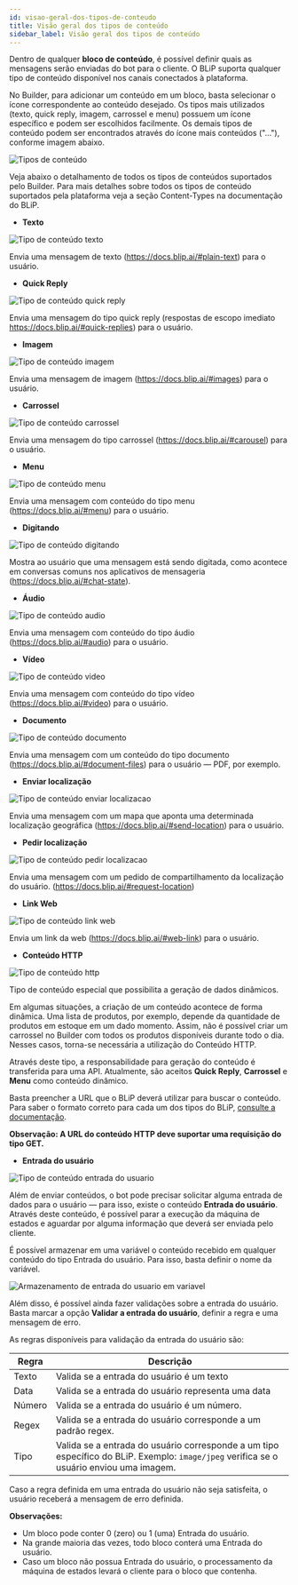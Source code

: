 ```yaml
---
id: visao-geral-dos-tipos-de-conteudo
title: Visão geral dos tipos de conteúdo
sidebar_label: Visão geral dos tipos de conteúdo
---
```

Dentro de qualquer **bloco de conteúdo**, é possível definir quais as mensagens serão enviadas do bot para o cliente. O BLiP suporta qualquer tipo de conteúdo disponível nos canais conectados à plataforma.

No Builder, para adicionar um conteúdo em um bloco, basta selecionar o ícone correspondente ao conteúdo desejado. Os tipos mais utilizados (texto, quick reply, imagem, carrossel e menu) possuem um ícone específico e podem ser escolhidos facilmente. Os demais tipos de conteúdo podem ser encontrados através do ícone mais conteúdos ("..."), conforme imagem abaixo.

![Tipos de conteúdo](/img/builder/builder-visao-geral-dos-tipos-de-conteudo-1.png)

Veja abaixo o detalhamento de todos os tipos de conteúdos suportados pelo Builder. Para mais detalhes sobre todos os tipos de conteúdo suportados pela plataforma veja a seção Content-Types na documentação do BLiP.

* **Texto**
  
![Tipo de conteúdo texto](/img/builder/builder-visao-geral-dos-tipos-de-conteudo-2.png)

Envia uma mensagem de texto (<https://docs.blip.ai/#plain-text>) para o usuário.

* **Quick Reply**
  
![Tipo de conteúdo quick reply](/img/builder/builder-visao-geral-dos-tipos-de-conteudo-3.png)

Envia uma mensagem do tipo quick reply (respostas de escopo imediato <https://docs.blip.ai/#quick-replies>) para o usuário.

* **Imagem**
  
![Tipo de conteúdo imagem](/img/builder/builder-visao-geral-dos-tipos-de-conteudo-4.png)

Envia uma mensagem de imagem (<https://docs.blip.ai/#images>) para o usuário.

* **Carrossel**

![Tipo de conteúdo carrossel](/img/builder/builder-visao-geral-dos-tipos-de-conteudo-5.png)

Envia uma mensagem do tipo carrossel (<https://docs.blip.ai/#carousel>) para o usuário.

* **Menu**

![Tipo de conteúdo menu](/img/builder/builder-visao-geral-dos-tipos-de-conteudo-6.png)

Envia uma mensagem com conteúdo do tipo menu (<https://docs.blip.ai/#menu>) para o usuário.

* **Digitando**

![Tipo de conteúdo digitando](/img/builder/builder-visao-geral-dos-tipos-de-conteudo-7.png)

Mostra ao usuário que uma mensagem está sendo digitada, como acontece em conversas comuns nos aplicativos de mensageria (<https://docs.blip.ai/#chat-state>).

* **Áudio**

![Tipo de conteúdo audio](/img/builder/builder-visao-geral-dos-tipos-de-conteudo-8.png)

Envia uma mensagem com conteúdo do tipo áudio (<https://docs.blip.ai/#audio>) para o usuário.

* **Vídeo**

![Tipo de conteúdo video](/img/builder/builder-visao-geral-dos-tipos-de-conteudo-9.png)

Envia uma mensagem com conteúdo do tipo vídeo (<https://docs.blip.ai/#video>) para o usuário.

* **Documento**

![Tipo de conteúdo documento](/img/builder/builder-visao-geral-dos-tipos-de-conteudo-10.png)

Envia uma mensagem com um conteúdo do tipo documento (<https://docs.blip.ai/#document-files>) para o usuário — PDF, por exemplo.

* **Enviar localização**

![Tipo de conteúdo enviar localizacao](/img/builder/builder-visao-geral-dos-tipos-de-conteudo-11.png)

Envia uma mensagem com um mapa que aponta uma determinada localização geográfica (<https://docs.blip.ai/#send-location>) para o usuário.

* **Pedir localização**

![Tipo de conteúdo pedir localizacao](/img/builder/builder-visao-geral-dos-tipos-de-conteudo-12.png)

Envia uma mensagem com um pedido de compartilhamento da localização do usuário. (<https://docs.blip.ai/#request-location>)

* **Link Web**

![Tipo de conteúdo link web](/img/builder/builder-visao-geral-dos-tipos-de-conteudo-13.png)

Envia um link da web (<https://docs.blip.ai/#web-link>) para o usuário.

* **Conteúdo HTTP**

![Tipo de conteúdo http](/img/builder/builder-visao-geral-dos-tipos-de-conteudo-14.png)

Tipo de conteúdo especial que possibilita a geração de dados dinâmicos.

Em algumas situações, a criação de um conteúdo acontece de forma dinâmica. Uma lista de produtos, por exemplo, depende da quantidade de produtos em estoque em um dado momento. Assim, não é possível criar um carrossel no Builder com todos os produtos disponíveis durante todo o dia. Nesses casos, torna-se necessária a utilização do Conteúdo HTTP.

Através deste tipo, a responsabilidade para geração do conteúdo é transferida para uma API. Atualmente, são aceitos **Quick Reply**, **Carrossel** e **Menu** como conteúdo dinâmico.

Basta preencher a URL que o BLiP deverá utilizar para buscar o conteúdo. Para saber o formato correto para cada um dos tipos do BLiP, [consulte a documentação](https://docs.blip.ai/#ContentTypesSamples).

**Observação: A URL do conteúdo HTTP deve suportar uma requisição do tipo GET.**

* **Entrada do usuário**

![Tipo de conteúdo entrada do usuario](/img/builder/builder-visao-geral-dos-tipos-de-conteudo-15.png)

Além de enviar conteúdos, o bot pode precisar solicitar alguma entrada de dados para o usuário — para isso, existe o conteúdo **Entrada do usuário**. Através deste conteúdo, é possível parar a execução da máquina de estados e aguardar por alguma informação que deverá ser enviada pelo cliente.

É possível armazenar em uma variável o conteúdo recebido em qualquer conteúdo do tipo Entrada do usuário. Para isso, basta definir o nome da variável.

![Armazenamento de entrada do usuario em variavel](/img/builder/builder-visao-geral-dos-tipos-de-conteudo-16.png)

Além disso, é possível ainda fazer validações sobre a entrada do usuário. Basta marcar a opção **Validar a entrada do usuário**, definir a regra e uma mensagem de erro.

As regras disponíveis para validação da entrada do usuário são:

| Regra | Descrição                                                                   |
| ------------------ | --------------------------------------------------------------------------- |
| Texto              | Valida se a entrada do usuário é um texto                                                           |
| Data            | Valida se a entrada do usuário representa uma data                                                       |
| Número               | Valida se a entrada do usuário é um número.                                                        |
| Regex            | Valida se a entrada do usuário corresponde a um padrão regex.                                                        |
| Tipo             | Valida se a entrada do usuário corresponde a um tipo específico do BLiP. Exemplo: `image/jpeg` verifica se  o usuário enviou uma imagem.

Caso a regra definida em uma entrada do usuário não seja satisfeita, o usuário receberá a mensagem de erro definida.

**Observações:**

* Um bloco pode conter 0 (zero) ou 1 (uma) Entrada do usuário.
* Na grande maioria das vezes, todo bloco conterá uma Entrada do usuário.
* Caso um bloco não possua Entrada do usuário, o processamento da máquina de estados levará o cliente para o bloco que contenha.
